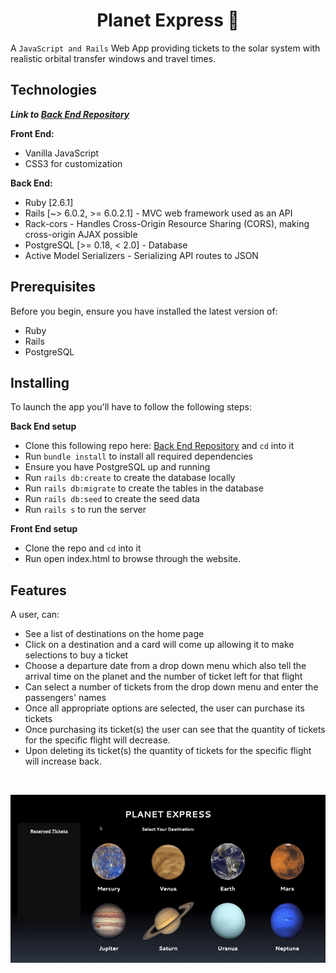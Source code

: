 <h1 align="center">Planet Express 🚀</h1>

A `JavaScript and Rails` Web App providing tickets to the solar system with realistic orbital transfer windows and travel times.<br/>

## Technologies

***Link to [Back End Repository](https://github.com/valentinem1/Planet-Express-API)***<br/>

**Front End:** 
- Vanilla JavaScript
- CSS3 for customization

**Back End:**
- Ruby [2.6.1]
- Rails [~> 6.0.2, >= 6.0.2.1] - MVC web framework used as an API
- Rack-cors - Handles Cross-Origin Resource Sharing (CORS), making cross-origin AJAX possible
- PostgreSQL [>= 0.18, < 2.0] - Database
- Active Model Serializers - Serializing API routes to JSON

## Prerequisites
Before you begin, ensure you have installed the latest version of:

- Ruby
- Rails
- PostgreSQL

## Installing

To launch the app you'll have to follow the following steps:

**Back End setup**
- Clone this following repo here: [Back End Repository](https://github.com/valentinem1/Planet-Express-API) and `cd` into it
- Run `bundle install` to install all required dependencies
- Ensure you have PostgreSQL up and running
- Run `rails db:create` to create the database locally
- Run `rails db:migrate` to create the tables in the database
- Run `rails db:seed` to create the seed data
- Run `rails s` to run the server

**Front End setup**
- Clone the repo and `cd` into it
- Run open index.html to browse through the website.

## Features

A user, can:
   - See a list of destinations on the home page
   - Click on a destination and a card will come up allowing it to make selections to buy a ticket
   - Choose a departure date from a drop down menu which also tell the arrival time on the planet and the number of ticket left for that flight
   - Can select a number of tickets from the drop down menu and enter the passengers' names
   - Once all appropriate options are selected, the user can purchase its tickets
   - Once purchasing its ticket(s) the user can see that the quantity of tickets for the specific flight will decrease.
   - Upon deleting its ticket(s) the quantity of tickets for the specific flight will increase back.
<br />

![item show page](./images/demo.gif)<br />


